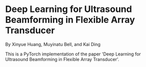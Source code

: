 # Deep Learning for Ultrasound Beamforming in Flexible Array Transducer

By Xinyue Huang, Muyinatu Bell, and Kai Ding

This is a PyTorch implementation of the paper 'Deep Learning for Ultrasound Beamforming in Flexible Array Transducer'.

